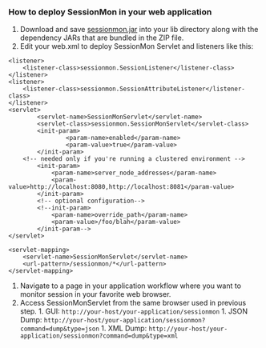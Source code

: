 ### How to deploy SessionMon in your web application ###
  1. Download and save [sessionmon.jar](http://code.google.com/p/sessionmon/downloads/list) into your lib directory along with the dependency JARs that are bundled in the ZIP file.
  1. Edit your web.xml to deploy SessionMon Servlet and listeners like this:
```
<listener>
	<listener-class>sessionmon.SessionListener</listener-class>
</listener>
<listener>
	<listener-class>sessionmon.SessionAttributeListener</listener-class>
</listener>
<servlet>
        <servlet-name>SessionMonServlet</servlet-name>
        <servlet-class>sessionmon.SessionMonServlet</servlet-class>
        <init-param>
                <param-name>enabled</param-name>
                <param-value>true</param-value>
        </init-param>
	<!-- needed only if you're running a clustered environment -->
        <init-param>
        	<param-name>server_node_addresses</param-name>
        	<param-value>http://localhost:8080,http://localhost:8081</param-value>
        </init-param>
        <!-- optional configuration-->
        <!--init-param>
        	<param-name>override_path</param-name>
        	<param-value>/foo/blah</param-value>
        </init-param-->
</servlet>

<servlet-mapping>
	<servlet-name>SessionMonServlet</servlet-name>
	<url-pattern>/sessionmon/*</url-pattern>
</servlet-mapping>
```
  1. Navigate to a page in your application workflow where you want to monitor session in your favorite web browser.
  1. Access SessionMonServlet from the same browser used in previous step.
    1. GUI: `http://your-host/your-application/sessionmon`
    1. JSON Dump: `http://your-host/your-application/sessionmon?command=dump&type=json`
    1. XML Dump: `http://your-host/your-application/sessionmon?command=dump&type=xml`